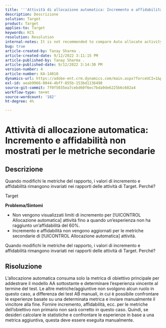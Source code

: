 ```yaml
---
title: '''Attività di allocazione automatica: Incremento e affidabilità non mostrati per le metriche secondarie'
description: Descrizione
solution: Target
product: Target
applies-to: Target
keywords: KCS
resolution: Resolution
internal-notes: It is not recommended to compare Auto allocate activity report from Target classic because the Target classic UI does not support auto allocate reporting.
bug: true
article-created-by: Tanay Sharma .
article-created-date: 9/12/2022 3:11:15 PM
article-published-by: Tanay Sharma .
article-published-date: 9/12/2022 3:14:30 PM
version-number: 4
article-number: KA-14010
dynamics-url: https://adobe-ent.crm.dynamics.com/main.aspx?forceUCI=1&pagetype=entityrecord&etn=knowledgearticle&id=09ca1c1f-ad32-ed11-9db1-002248086735
exl-id: aeab9966-0044-4bff-855b-153bd1136498
source-git-commit: 7f0f5035ea7cebd60f6ec7bda9de6225b6c602a4
workflow-type: tm+mt
source-wordcount: '182'
ht-degree: 4%

---
```


# Attività di allocazione automatica: Incremento e affidabilità non mostrati per le metriche secondarie

## Descrizione


Quando modifichi le metriche del rapporto, i valori di incremento e affidabilità rimangono invariati nei rapporti delle attività di Target. Perché?


Target



<b>Problema/Sintomi</b>

- Non vengono visualizzati limiti di incremento per [!UICONTROL Allocazione automatica] attività fino a quando un’esperienza non ha raggiunto un’affidabilità del 60%.
- Incremento e affidabilità non vengono aggiornati per le metriche secondarie di [!UICONTROL Allocazione automatica] attività.


Quando modifichi le metriche del rapporto, i valori di incremento e affidabilità rimangono invariati nei rapporti delle attività di Target. Perché?


## Risoluzione




L’allocazione automatica consuma solo la metrica di obiettivo principale per addestrare il modello AA sottostante e determinare l’esperienza vincente al termine del test. Le altre metriche/aggiuntive non svolgono alcun ruolo in questo caso, a differenza dei test AB manuali, in cui è possibile confrontare le esperienze basate su una determinata metrica e inviare manualmente il vincitore alla fine. Fornire incremento, affidabilità, ecc. per le metriche dell’obiettivo non primario non sarà corretto in questo caso. Quindi, se desideri calcolare le statistiche e confrontare le esperienze in base a una metrica aggiuntiva, questa deve essere eseguita manualmente.
